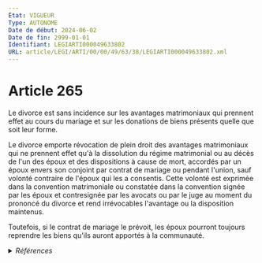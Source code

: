 ```yaml
---
État: VIGUEUR
Type: AUTONOME
Date de début: 2024-06-02
Date de fin: 2999-01-01
Identifiant: LEGIARTI000049633802
URL: article/LEGI/ARTI/00/00/49/63/38/LEGIARTI000049633802.xml
---
```


<h1>Article 265</h1>

Le divorce est sans incidence sur les avantages matrimoniaux qui prennent effet
au cours du mariage et sur les donations de biens présents quelle que soit leur
forme.<br />

Le divorce emporte révocation de plein droit des avantages matrimoniaux qui ne
prennent effet qu'à la dissolution du régime matrimonial ou au décès de l'un des
époux et des dispositions à cause de mort, accordés par un époux envers son
conjoint par contrat de mariage ou pendant l'union, sauf volonté contraire de
l'époux qui les a consentis. Cette volonté est exprimée dans la convention
matrimoniale ou constatée dans la convention signée par les époux et
contresignée par les avocats ou par le juge au moment du prononcé du divorce et
rend irrévocables l'avantage ou la disposition maintenus.<br />

Toutefois, si le contrat de mariage le prévoit, les époux pourront toujours
reprendre les biens qu'ils auront apportés à la communauté.


<details>
  <summary><em>Références</em></summary>

  <h2>Références faites par l'article</h2>
  
  <ul>
    <li>
      2024-05-31 CITATION cible <a href="https://legal.tricoteuses.fr//redirection/LEGIARTI000049632820?vers=git&vers=legifrance">LOI n° 2024-494 du 31 mai 2024 visant à assurer une justice patrimoniale au sein de la famille - article 3 ENTIEREMENT_MODIF</a>
    </li>
    <li>
      2024-05-31 MODIFIE cible <a href="https://legal.tricoteuses.fr//redirection/LEGIARTI000049632820?vers=git&vers=legifrance">LOI n° 2024-494 du 31 mai 2024 visant à assurer une justice patrimoniale au sein de la famille - article 3 ENTIEREMENT_MODIF</a>
    </li>
    <li>
      2999-01-01 CITATION cible <a href="https://legal.tricoteuses.fr//redirection/LEGIARTI000006440519?vers=git&vers=legifrance">Code civil - article 1518 AUTONOME VIGUEUR, en vigueur depuis le 2005-01-01</a>
    </li>
    <li>
      2999-01-01 CITATION cible <a href="https://legal.tricoteuses.fr//redirection/LEGIARTI000006424404?vers=git&vers=legifrance">Code civil - article 301 AUTONOME MODIFIE, en vigueur du 2001-12-04 au 2005-01-01</a>
    </li>
    <li>
      CODIFICATION source Loi 1803-03-14
    </li>
  </ul>
</details>
